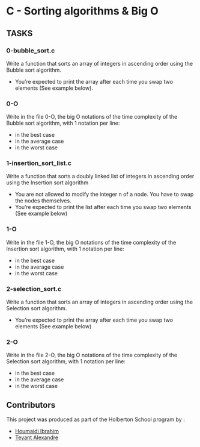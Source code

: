 # C - Sorting algorithms & Big O

## TASKS

### 0-bubble_sort.c
Write a function that sorts an array of integers in ascending order using the Bubble sort algorithm.
- You’re expected to print the array after each time you swap two elements (See example below).
### 0-O
Write in the file 0-O, the big O notations of the time complexity of the Bubble sort algorithm, with 1 notation per line:
- in the best case
- in the average case
- in the worst case

### 1-insertion_sort_list.c
Write a function that sorts a doubly linked list of integers in ascending order using the Insertion sort algorithm
- You are not allowed to modify the integer n of a node. You have to swap the nodes themselves.
- You’re expected to print the list after each time you swap two elements (See example below)
### 1-O
Write in the file 1-O, the big O notations of the time complexity of the Insertion sort algorithm, with 1 notation per line:
- in the best case
- in the average case
- in the worst case

### 2-selection_sort.c
Write a function that sorts an array of integers in ascending order using the Selection sort algorithm.
- You’re expected to print the array after each time you swap two elements (See example below)
### 2-O
Write in the file 2-O, the big O notations of the time complexity of the Selection sort algorithm, with 1 notation per line:
- in the best case
- in the average case
- in the worst case

## Contributors
This project was produced as part of the Holberton School program by :
- [Houmaidi Ibrahim](https://github.com/Braganov)
- [Teyant Alexandre](https://github.com/Akatsuki667)